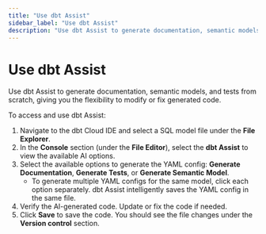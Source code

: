 ```yaml
--- 
title: "Use dbt Assist" 
sidebar_label: "Use dbt Assist" 
description: "Use dbt Assist to generate documentation, semantic models, and tests from scratch, giving you the flexibility to modify or fix generated code." 
---
```


# Use dbt Assist <Lifecycle status='beta'/> 

Use dbt Assist to generate documentation, semantic models, and tests from scratch, giving you the flexibility to modify or fix generated code. 

To access and use dbt Assist:

1. Navigate to the dbt Cloud IDE and select a SQL model file under the **File Explorer**.
2. In the **Console** section (under the **File Editor**), select the **dbt Assist** to view the available AI options.
3. Select the available options to generate the YAML config: **Generate Documentation**, **Generate Tests**, or **Generate Semantic Model**.
   - To generate multiple YAML configs for the same model, click each option separately. dbt Assist intelligently saves the YAML config in the same file.
4. Verify the AI-generated code. Update or fix the code if needed.
5. Click **Save** to save the code. You should see the file changes under the **Version control** section.

<Lightbox src="/img/docs/dbt-cloud/cloud-ide/dbt-assist.gif" width="100%" title="Use dbt Assist, a powerful AI feature, to automatically generate documentation, semantic models, and tests in the dbt Cloud IDE." />
